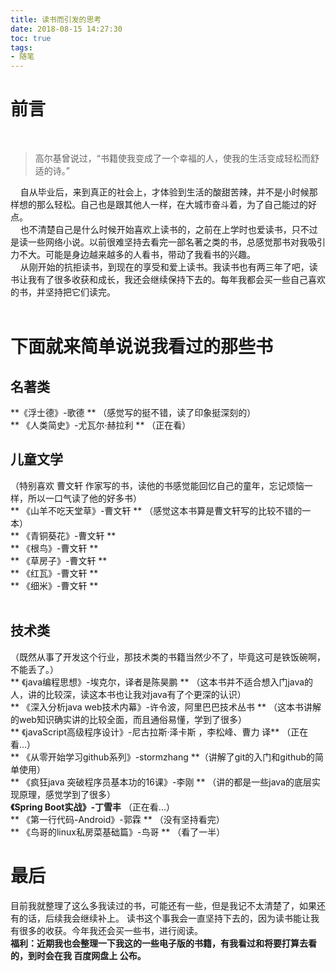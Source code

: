 ```yaml
---
title: 读书而引发的思考
date: 2018-08-15 14:27:30
toc: true
tags:
- 随笔
---
```


# 前言
&nbsp;&nbsp;&nbsp;
> 高尔基曾说过，“书籍使我变成了一个幸福的人，使我的生活变成轻松而舒适的诗。”  

&nbsp;&nbsp;&nbsp;
自从毕业后，来到真正的社会上，才体验到生活的酸甜苦辣，并不是小时候那样想的那么轻松。自己也是跟其他人一样，在大城市奋斗着，为了自己能过的好点。  
&nbsp;&nbsp;&nbsp;
也不清楚自己是什么时候开始喜欢上读书的，之前在上学时也爱读书，只不过是读一些网络小说。以前很难坚持去看完一部名著之类的书，总感觉那书对我吸引力不大。可能是身边越来越多的人看书，带动了我看书的兴趣。  
&nbsp;&nbsp;&nbsp;
从刚开始的抗拒读书，到现在的享受和爱上读书。我读书也有两三年了吧，读书让我有了很多收获和成长，我还会继续保持下去的。每年我都会买一些自己喜欢的书，并坚持把它们读完。  
<br/>
# 下面就来简单说说我看过的那些书  
## 名著类  
**《浮士德》-歌德 ** （感觉写的挺不错，读了印象挺深刻的）  
** 《人类简史》-尤瓦尔·赫拉利 ** （正在看）
<br/>
## 儿童文学  
（特别喜欢 曹文轩 作家写的书，读他的书感觉能回忆自己的童年，忘记烦恼一样，所以一口气读了他的好多书）  <br/>
** 《山羊不吃天堂草》-曹文轩 ** （感觉这本书算是曹文轩写的比较不错的一本）  
** 《青铜葵花》-曹文轩 **  
** 《根鸟》-曹文轩 **  
** 《草房子》-曹文轩 **  
** 《红瓦》-曹文轩 **  
** 《细米》-曹文轩 **  
<br/>  
## 技术类  
（既然从事了开发这个行业，那技术类的书籍当然少不了，毕竟这可是铁饭碗啊，不能丢了。）  <br/>
** 《java编程思想》-埃克尔，译者是陈昊鹏 ** （这本书并不适合想入门java的人，讲的比较深，读这本书也让我对java有了个更深的认识）  
** 《深入分析java web技术内幕》-许令波，阿里巴巴技术丛书 ** （这本书讲解的web知识确实讲的比较全面，而且通俗易懂，学到了很多）  
** 《javaScript高级程序设计》-尼古拉斯·泽卡斯 ，李松峰、曹力 译** （正在看...）  
** 《从零开始学习github系列》-stormzhang **（讲解了git的入门和github的简单使用）  
** 《疯狂java 突破程序员基本功的16课》-李刚 ** （讲的都是一些java的底层实现原理，感觉学到了很多）   
**《Spring Boot实战》-丁雪丰** （正在看...）  
** 《第一行代码-Android》-郭霖 ** （没有坚持看完）  
** 《鸟哥的linux私房菜基础篇》-鸟哥 **  （看了一半） 
<br/>
# 最后  
目前我就整理了这么多我读过的书，可能还有一些，但是我记不太清楚了，如果还有的话，后续我会继续补上。
读书这个事我会一直坚持下去的，因为读书能让我有很多的收获。今年我还会买一些书，进行阅读。  
**福利：近期我也会整理一下我这的一些电子版的书籍，有我看过和将要打算去看的，到时会在我 百度网盘上 公布。**


 